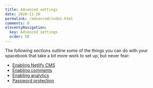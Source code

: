 ```yaml
---
title: Advanced settings
date: 2020-11-20
permalink: /advanced/index.html
comments: 0
eleventyNavigation:
  key: Advanced settings
  order: 50 
---
```


The following sections outline some of the things you can do with your spacebook that take a bit more work to set up, but never fear:

* [Enabling Netlify CMS](/advanced/netlifycms/)
* [Enabling comments](/advanced/comments)
* [Enabling analytics](/advanced/analytics)
* [Password protection](/advanced/encryption/)
